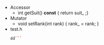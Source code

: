 - Accessor 
	- int getSuit() **const** { return suit_ ;}
- Mutator
	- void setRank(int rank) { rank_ = rank; }
- test.h
  ```C++ #pragma once
  dd```


